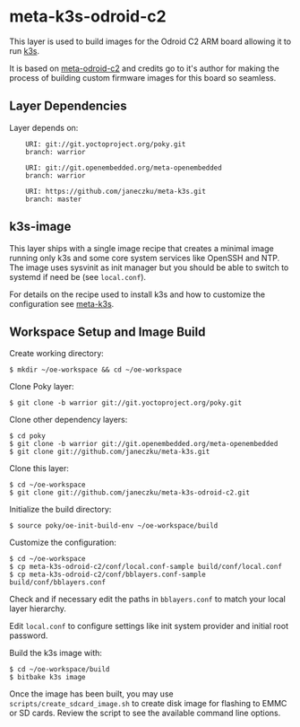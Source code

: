 # meta-k3s-odroid-c2

This layer is used to build images for the Odroid C2 ARM board allowing it to run [k3s](https://k3s.io).

It is based on [meta-odroid-c2](https://github.com/jumpnow/meta-odroid-c2) and credits go to it's author for making the process of building custom firmware images for this board so seamless.

## Layer Dependencies

Layer depends on:

```
    URI: git://git.yoctoproject.org/poky.git
    branch: warrior

    URI: git://git.openembedded.org/meta-openembedded
    branch: warrior

    URI: https://github.com/janeczku/meta-k3s.git
    branch: master
```

## k3s-image

This layer ships with a single image recipe that creates a minimal image running only k3s and some core system services like OpenSSH and NTP. The image uses sysvinit as init manager but you should be able to switch to systemd if need be (see `local.conf`).

For details on the recipe used to install k3s and how to customize the configuration see [meta-k3s](https://github.com/janeczku/meta-k3s).

## Workspace Setup and Image Build

Create working directory:

```
$ mkdir ~/oe-workspace && cd ~/oe-workspace
```

Clone Poky layer:

```
$ git clone -b warrior git://git.yoctoproject.org/poky.git
```

Clone other dependency layers:

```
$ cd poky
$ git clone -b warrior git://git.openembedded.org/meta-openembedded
$ git clone git://github.com/janeczku/meta-k3s.git
```

Clone this layer:

```
$ cd ~/oe-workspace
$ git clone git://github.com/janeczku/meta-k3s-odroid-c2.git
```

Initialize the build directory:

```
$ source poky/oe-init-build-env ~/oe-workspace/build
```

Customize the configuration:

```
$ cd ~/oe-workspace
$ cp meta-k3s-odroid-c2/conf/local.conf-sample build/conf/local.conf
$ cp meta-k3s-odroid-c2/conf/bblayers.conf-sample build/conf/bblayers.conf
```

Check and if necessary edit the paths in `bblayers.conf` to match your local layer hierarchy.

Edit `local.conf` to configure settings like init system provider and initial root password.

Build the k3s image with:

```
$ cd ~/oe-workspace/build
$ bitbake k3s image
```

Once the image has been built, you may use `scripts/create_sdcard_image.sh` to create disk image for flashing to EMMC or SD cards. Review the script to see the available command line options.
